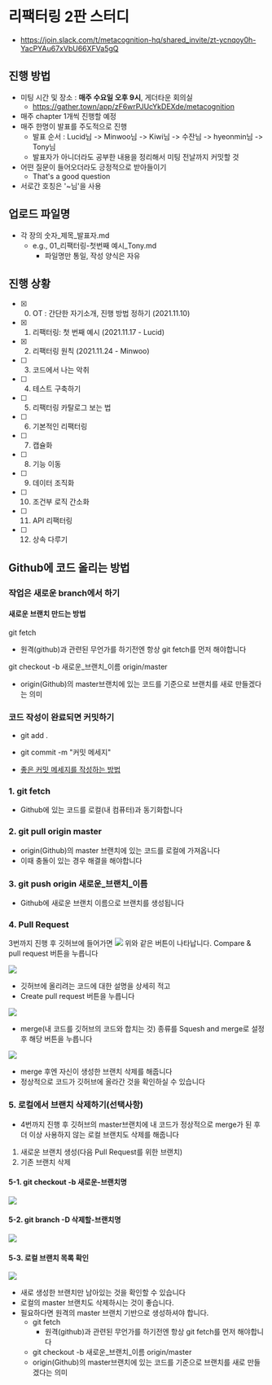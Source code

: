 # 리팩터링 2판 스터디

- https://join.slack.com/t/metacognition-hq/shared_invite/zt-ycnqoy0h-YacPYAu67xVbU66XFVa5gQ

## 진행 방법

- 미팅 시간 및 장소 : **매주 수요일 오후 9시**, 게더타운 회의실
  - https://gather.town/app/zF6wrPJUcYkDEXde/metacognition
- 매주 chapter 1개씩 진행할 예정
- 매주 한명이 발표를 주도적으로 진행
  - 발표 순서 : Lucid님 -> Minwoo님 -> Kiwi님 -> 수잔님 -> hyeonmin님 -> Tony님
  - 발표자가 아니더라도 공부한 내용을 정리해서 미팅 전날까지 커밋할 것
- 어떤 질문이 들어오더라도 긍정적으로 받아들이기
  - That's a good question
- 서로간 호칭은 '~님'을 사용

## 업로드 파일명

- 각 장의 숫자\_제목\_발표자.md
  - e.g., 01\_리팩터링-첫번째 예시\_Tony.md
    - 파일명만 통일, 작성 양식은 자유

## 진행 상황

- [x] 0.  OT : 간단한 자기소개, 진행 방법 정하기 (2021.11.10)
- [x] 1.  리팩터링: 첫 번째 예시 (2021.11.17 - Lucid)
- [x] 2.  리팩터링 원칙 (2021.11.24 - Minwoo)
- [ ] 3.  코드에서 나는 악취
- [ ] 4.  테스트 구축하기
- [ ] 5.  리팩터링 카탈로그 보는 법
- [ ] 6.  기본적인 리팩터링
- [ ] 7.  캡슐화
- [ ] 8.  기능 이동
- [ ] 9.  데이터 조직화
- [ ] 10. 조건부 로직 간소화
- [ ] 11. API 리팩터링
- [ ] 12. 상속 다루기

## Github에 코드 올리는 방법

### 작업은 새로운 branch에서 하기

#### 새로운 브랜치 만드는 방법

git fetch

- 원격(github)과 관련된 무언가를 하기전엔 항상 git fetch를 먼저 해야합니다

git checkout -b 새로운\_브랜치\_이름 origin/master

- origin(Github)의 master브랜치에 있는 코드를 기준으로 브랜치를 새로 만들겠다는 의미

### 코드 작성이 완료되면 커밋하기

- git add .
- git commit -m "커밋 메세지"

- [좋은 커밋 메세지를 작성하는 방법](https://beomseok95.tistory.com/328)

### 1. git fetch

- Github에 있는 코드를 로컬(내 컴퓨터)과 동기화합니다

### 2. git pull origin master

- origin(Github)의 master 브랜치에 있는 코드를 로컬에 가져옵니다
- 이때 충돌이 있는 경우 해결을 해야합니다

### 3. git push origin 새로운\_브랜치\_이름

- Github에 새로운 브랜치 이름으로 브랜치를 생성됩니다

### 4. Pull Request

3번까지 진행 후 깃허브에 들어가면
![](https://images.velog.io/images/gth1123/post/bca8b32d-0a2d-420c-b624-ee4115cff83e/image.png)
위와 같은 버튼이 나타납니다.
Compare & pull request 버튼을 누릅니다

![](https://images.velog.io/images/gth1123/post/50d4ec2c-e2e4-42d3-a449-66674ed25ee3/image.png)

- 깃허브에 올리려는 코드에 대한 설명을 상세히 적고
- Create pull request 버튼을 누릅니다

![](https://images.velog.io/images/gth1123/post/fd068c70-d574-46b3-b822-5b221401a737/image.png)

- merge(내 코드를 깃허브의 코드와 합치는 것) 종류를 Squesh and merge로 설정 후 해당 버튼을 누릅니다

![](https://images.velog.io/images/gth1123/post/161dfcbb-ae61-47d6-a287-41f8edffa44a/image.png)

- merge 후엔 자신이 생성한 브랜치 삭제를 해줍니다
- 정상적으로 코드가 깃허브에 올라간 것을 확인하실 수 있습니다

### 5. 로컬에서 브랜치 삭제하기(선택사항)

- 4번까지 진행 후 깃허브의 master브랜치에 내 코드가 정상적으로 merge가 된 후 더 이상 사용하지 않는 로컬 브랜치도 삭제를 해줍니다

1. 새로운 브랜치 생성(다음 Pull Request를 위한 브랜치)
2. 기존 브랜치 삭제

#### 5-1. git checkout -b 새로운-브랜치명

![](https://images.velog.io/images/gth1123/post/fecf69bb-7307-4242-88c7-76ee8f1c0607/image.png)

#### 5-2. git branch -D 삭제할-브랜치명

![](https://images.velog.io/images/gth1123/post/4ab0e316-bb73-4cd1-bc24-5d283bff3a35/image.png)

#### 5-3. 로컬 브랜치 목록 확인

![](https://images.velog.io/images/gth1123/post/a21fe1a3-4601-43d1-b28f-1d633a056abd/image.png)

- 새로 생성한 브랜치만 남아있는 것을 확인할 수 있습니다
- 로컬의 master 브랜치도 삭제하시는 것이 좋습니다.
- 필요하다면 원격의 master 브랜치 기반으로 생성하셔야 합니다.
  - git fetch
    - 원격(github)과 관련된 무언가를 하기전엔 항상 git fetch를 먼저 해야합니다
  - git checkout -b 새로운\_브랜치\_이름 origin/master
  - origin(Github)의 master브랜치에 있는 코드를 기준으로 브랜치를 새로 만들겠다는 의미
